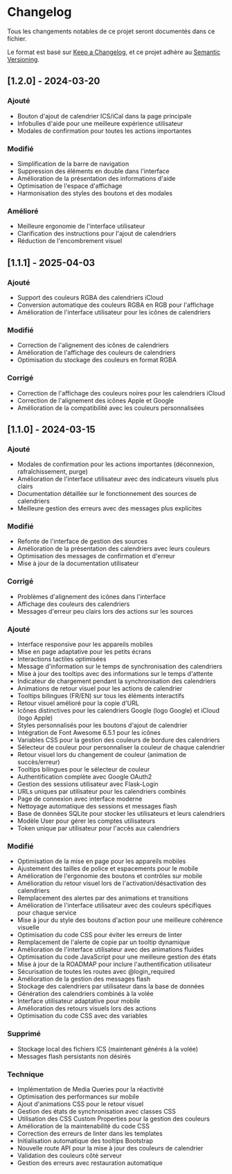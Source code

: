 # Changelog

Tous les changements notables de ce projet seront documentés dans ce fichier.

Le format est basé sur [Keep a Changelog](https://keepachangelog.com/fr/1.0.0/),
et ce projet adhère au [Semantic Versioning](https://semver.org/spec/v2.0.0.html).

## [1.2.0] - 2024-03-20

### Ajouté
- Bouton d'ajout de calendrier ICS/iCal dans la page principale
- Infobulles d'aide pour une meilleure expérience utilisateur
- Modales de confirmation pour toutes les actions importantes

### Modifié
- Simplification de la barre de navigation
- Suppression des éléments en double dans l'interface
- Amélioration de la présentation des informations d'aide
- Optimisation de l'espace d'affichage
- Harmonisation des styles des boutons et des modales

### Amélioré
- Meilleure ergonomie de l'interface utilisateur
- Clarification des instructions pour l'ajout de calendriers
- Réduction de l'encombrement visuel

## [1.1.1] - 2025-04-03

### Ajouté
- Support des couleurs RGBA des calendriers iCloud
- Conversion automatique des couleurs RGBA en RGB pour l'affichage
- Amélioration de l'interface utilisateur pour les icônes de calendriers

### Modifié
- Correction de l'alignement des icônes de calendriers
- Amélioration de l'affichage des couleurs de calendriers
- Optimisation du stockage des couleurs en format RGBA

### Corrigé
- Correction de l'affichage des couleurs noires pour les calendriers iCloud
- Correction de l'alignement des icônes Apple et Google
- Amélioration de la compatibilité avec les couleurs personnalisées

## [1.1.0] - 2024-03-15

### Ajouté
- Modales de confirmation pour les actions importantes (déconnexion, rafraîchissement, purge)
- Amélioration de l'interface utilisateur avec des indicateurs visuels plus clairs
- Documentation détaillée sur le fonctionnement des sources de calendriers
- Meilleure gestion des erreurs avec des messages plus explicites

### Modifié
- Refonte de l'interface de gestion des sources
- Amélioration de la présentation des calendriers avec leurs couleurs
- Optimisation des messages de confirmation et d'erreur
- Mise à jour de la documentation utilisateur

### Corrigé
- Problèmes d'alignement des icônes dans l'interface
- Affichage des couleurs des calendriers
- Messages d'erreur peu clairs lors des actions sur les sources

### Ajouté
- Interface responsive pour les appareils mobiles
- Mise en page adaptative pour les petits écrans
- Interactions tactiles optimisées
- Message d'information sur le temps de synchronisation des calendriers
- Mise à jour des tooltips avec des informations sur le temps d'attente
- Indicateur de chargement pendant la synchronisation des calendriers
- Animations de retour visuel pour les actions de calendrier
- Tooltips bilingues (FR/EN) sur tous les éléments interactifs
- Retour visuel amélioré pour la copie d'URL
- Icônes distinctives pour les calendriers Google (logo Google) et iCloud (logo Apple)
- Styles personnalisés pour les boutons d'ajout de calendrier
- Intégration de Font Awesome 6.5.1 pour les icônes
- Variables CSS pour la gestion des couleurs de bordure des calendriers
- Sélecteur de couleur pour personnaliser la couleur de chaque calendrier
- Retour visuel lors du changement de couleur (animation de succès/erreur)
- Tooltips bilingues pour le sélecteur de couleur
- Authentification complète avec Google OAuth2
- Gestion des sessions utilisateur avec Flask-Login
- URLs uniques par utilisateur pour les calendriers combinés
- Page de connexion avec interface moderne
- Nettoyage automatique des sessions et messages flash
- Base de données SQLite pour stocker les utilisateurs et leurs calendriers
- Modèle User pour gérer les comptes utilisateurs
- Token unique par utilisateur pour l'accès aux calendriers

### Modifié
- Optimisation de la mise en page pour les appareils mobiles
- Ajustement des tailles de police et espacements pour le mobile
- Amélioration de l'ergonomie des boutons et contrôles sur mobile
- Amélioration du retour visuel lors de l'activation/désactivation des calendriers
- Remplacement des alertes par des animations et transitions
- Amélioration de l'interface utilisateur avec des couleurs spécifiques pour chaque service
- Mise à jour du style des boutons d'action pour une meilleure cohérence visuelle
- Optimisation du code CSS pour éviter les erreurs de linter
- Remplacement de l'alerte de copie par un tooltip dynamique
- Amélioration de l'interface utilisateur avec des animations fluides
- Optimisation du code JavaScript pour une meilleure gestion des états
- Mise à jour de la ROADMAP pour inclure l'authentification utilisateur
- Sécurisation de toutes les routes avec @login_required
- Amélioration de la gestion des messages flash
- Stockage des calendriers par utilisateur dans la base de données
- Génération des calendriers combinés à la volée
- Interface utilisateur adaptative pour mobile
- Amélioration des retours visuels lors des actions
- Optimisation du code CSS avec des variables

### Supprimé
- Stockage local des fichiers ICS (maintenant générés à la volée)
- Messages flash persistants non désirés

### Technique
- Implémentation de Media Queries pour la réactivité
- Optimisation des performances sur mobile
- Ajout d'animations CSS pour le retour visuel
- Gestion des états de synchronisation avec classes CSS
- Utilisation des CSS Custom Properties pour la gestion des couleurs
- Amélioration de la maintenabilité du code CSS
- Correction des erreurs de linter dans les templates
- Initialisation automatique des tooltips Bootstrap
- Nouvelle route API pour la mise à jour des couleurs de calendrier
- Validation des couleurs côté serveur
- Gestion des erreurs avec restauration automatique 